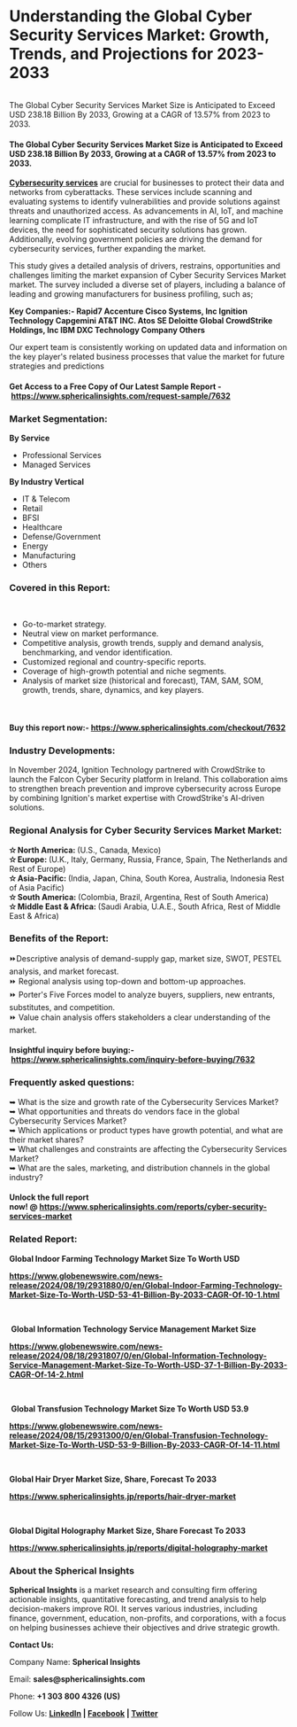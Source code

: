 <div class="wow_read_blog_hdr_img">
<div class="wow_read_blog_hdr_img_innr">
<h1>Understanding the Global Cyber Security Services Market: Growth, Trends, and Projections for 2023-2033</h1>
</div>
<div class="wow_main_float_head_img"><img src="https://www.wowonder.xyz/upload/photos/2025/01/4ysRaryDqL2FQKdOHrCb_03_a8c90dd513549f3f8cadb737d63e4178_image.jpg" alt="" /></div>
</div>
<div class="read-blog-container">
<div class="read-blog-desc">
<p class="mb-0">The Global Cyber Security Services Market Size is Anticipated to Exceed USD 238.18 Billion By 2033, Growing at a CAGR of 13.57% from 2023 to 2033.</p>
</div>
<div class="read-content">
<h4><strong>The Global Cyber Security Services Market Size is Anticipated to Exceed USD 238.18 Billion By 2033, Growing at a CAGR of 13.57% from 2023 to 2033.</strong></h4>
<p><a href="https://www.sphericalinsights.com/reports/cyber-security-services-market" target="_blank" rel="noopener"><strong>Cybersecurity services</strong></a>&nbsp;are crucial for businesses to protect their data and networks from cyberattacks. These services include scanning and evaluating systems to identify vulnerabilities and provide solutions against threats and unauthorized access. As advancements in AI, IoT, and machine learning complicate IT infrastructure, and with the rise of 5G and IoT devices, the need for sophisticated security solutions has grown. Additionally, evolving government policies are driving the demand for cybersecurity services, further expanding the market.</p>
<p>This study gives a detailed analysis of drivers, restrains, opportunities and challenges limiting the market expansion of Cyber Security Services Market market. The survey included a diverse set of players, including a balance of leading and growing manufacturers for business profiling, such as;</p>
<p><strong>Key Companies:- Rapid7 Accenture Cisco Systems, Inc Ignition Technology Capgemini AT&amp;T INC. Atos SE Deloitte Global CrowdStrike Holdings, Inc IBM DXC Technology Company Others</strong></p>
<p>Our expert team is consistently working on updated data and information on the key player's related business processes that value the market for future strategies and predictions</p>
<h4><strong>Get Access to a Free Copy of Our Latest Sample Report -&nbsp;<a href="https://www.sphericalinsights.com/request-sample/7632" rel="nofollow">https://www.sphericalinsights.com/request-sample/7632</a></strong></h4>
<h3><strong>Market Segmentation:</strong></h3>
<p><strong>By Service &nbsp;</strong></p>
<ul>
<li>Professional Services</li>
<li>Managed Services</li>
</ul>
<p><strong>By</strong><strong>&nbsp;Industry Vertical</strong></p>
<ul>
<li>IT &amp; Telecom</li>
<li>Retail</li>
<li>BFSI</li>
<li>Healthcare</li>
<li>Defense/Government</li>
<li>Energy</li>
<li>Manufacturing</li>
<li>Others</li>
</ul>
<h3>Covered in this Report:</h3>
<p>&nbsp;</p>
<ul>
<li>Go-to-market strategy.</li>
<li>Neutral view on market performance.</li>
<li>Competitive analysis, growth trends, supply and demand analysis, benchmarking, and vendor identification.</li>
<li>Customized regional and country-specific reports.</li>
<li>Coverage of high-growth potential and niche segments.</li>
<li>Analysis of market size (historical and forecast), TAM, SAM, SOM, growth, trends, share, dynamics, and key players.</li>
</ul>
<p>&nbsp;</p>
<h4>Buy this report now:-&nbsp;<a href="https://www.sphericalinsights.com/checkout/7632" rel="nofollow">https://www.sphericalinsights.com/checkout/7632</a></h4>
<h3>Industry Developments:</h3>
<div class="group/conversation-turn relative flex w-full min-w-0 flex-col agent-turn">
<div class="flex-col gap-1 md:gap-3">
<div class="flex max-w-full flex-col flex-grow">
<div class="min-h-8 text-message flex w-full flex-col items-end gap-2 whitespace-normal break-words text-start [.text-message+&amp;]:mt-5" dir="auto" data-message-author-role="assistant" data-message-id="34003b78-639f-42d3-bf9f-10595313bb55" data-message-model-slug="gpt-4o-mini">
<div class="flex w-full flex-col gap-1 empty:hidden first:pt-[3px]">
<div class="markdown prose w-full break-words dark:prose-invert light">
<p>In November 2024, Ignition Technology partnered with CrowdStrike to launch the Falcon Cyber Security platform in Ireland. This collaboration aims to strengthen breach prevention and improve cybersecurity across Europe by combining Ignition's market expertise with CrowdStrike's AI-driven solutions.</p>
</div>
</div>
</div>
</div>
</div>
</div>
<h3><strong>Regional Analysis for Cyber Security Services Market Market:</strong></h3>
<p><strong>✫ North America:&nbsp;</strong>(U.S., Canada, Mexico)<br /><strong>✫ Europe:&nbsp;</strong>(U.K., Italy, Germany, Russia, France, Spain, The Netherlands and Rest of Europe)<br /><strong>✫ Asia-Pacific:&nbsp;</strong>(India, Japan, China, South Korea, Australia, Indonesia Rest of Asia Pacific)<br /><strong>✫ South America:&nbsp;</strong>(Colombia, Brazil, Argentina, Rest of South America)<br /><strong>✫ Middle East &amp; Africa:&nbsp;</strong>(Saudi Arabia, U.A.E., South Africa, Rest of Middle East &amp; Africa)</p>
<h3>Benefits of the Report:</h3>
<div class="group/conversation-turn relative flex w-full min-w-0 flex-col agent-turn">
<div class="flex-col gap-1 md:gap-3">
<div class="flex max-w-full flex-col flex-grow">
<div class="min-h-8 text-message flex w-full flex-col items-end gap-2 whitespace-normal break-words text-start [.text-message+&amp;]:mt-5" dir="auto" data-message-author-role="assistant" data-message-id="8e644803-3004-488e-8fc2-6c77f34a39ea" data-message-model-slug="gpt-4o-mini">
<div class="flex w-full flex-col gap-1 empty:hidden first:pt-[3px]">
<div class="markdown prose w-full break-words dark:prose-invert light">
<p>⏩Descriptive analysis of demand-supply gap, market size, SWOT, PESTEL analysis, and market forecast.<br />⏩ Regional analysis using top-down and bottom-up approaches.<br />⏩ Porter's Five Forces model to analyze buyers, suppliers, new entrants, substitutes, and competition.<br />⏩ Value chain analysis offers stakeholders a clear understanding of the market.</p>
</div>
</div>
</div>
</div>
</div>
</div>
<h4>Insightful inquiry before buying:-&nbsp;<a href="https://www.sphericalinsights.com/inquiry-before-buying/7632" rel="nofollow">https://www.sphericalinsights.com/inquiry-before-buying/7632</a></h4>
<h3>Frequently asked questions:</h3>
<p>➥ What is the size and growth rate of the Cybersecurity Services Market?<br />➥ What opportunities and threats do vendors face in the global Cybersecurity Services Market?<br />➥ Which applications or product types have growth potential, and what are their market shares?<br />➥ What challenges and constraints are affecting the Cybersecurity Services Market?<br />➥ What are the sales, marketing, and distribution channels in the global industry?</p>
<h4>Unlock the full report now!&nbsp;@&nbsp;<a href="https://www.sphericalinsights.com/reports/cyber-security-services-market" rel="nofollow">https://www.sphericalinsights.com/reports/cyber-security-services-market</a></h4>
<h3><strong>Related Report:</strong></h3>
<p><strong>Global Indoor Farming Technology Market Size To Worth USD</strong></p>
<p><strong><a href="https://www.globenewswire.com/news-release/2024/08/19/2931880/0/en/Global-Indoor-Farming-Technology-Market-Size-To-Worth-USD-53-41-Billion-By-2033-CAGR-Of-10-1.html" rel="nofollow">https://www.globenewswire.com/news-release/2024/08/19/2931880/0/en/Global-Indoor-Farming-Technology-Market-Size-To-Worth-USD-53-41-Billion-By-2033-CAGR-Of-10-1.html</a></strong></p>
<p><strong>&nbsp;</strong></p>
<p><strong>&nbsp;Global Information Technology Service Management Market Size</strong></p>
<p><strong><a href="https://www.globenewswire.com/news-release/2024/08/18/2931807/0/en/Global-Information-Technology-Service-Management-Market-Size-To-Worth-USD-37-1-Billion-By-2033-CAGR-Of-14-2.html" rel="nofollow">https://www.globenewswire.com/news-release/2024/08/18/2931807/0/en/Global-Information-Technology-Service-Management-Market-Size-To-Worth-USD-37-1-Billion-By-2033-CAGR-Of-14-2.html</a></strong></p>
<p><strong>&nbsp;</strong></p>
<p><strong>&nbsp;Global Transfusion Technology Market Size To Worth USD 53.9&nbsp;</strong></p>
<p><strong><a href="https://www.globenewswire.com/news-release/2024/08/15/2931300/0/en/Global-Transfusion-Technology-Market-Size-To-Worth-USD-53-9-Billion-By-2033-CAGR-Of-14-11.html" rel="nofollow">https://www.globenewswire.com/news-release/2024/08/15/2931300/0/en/Global-Transfusion-Technology-Market-Size-To-Worth-USD-53-9-Billion-By-2033-CAGR-Of-14-11.html</a></strong></p>
<p><strong>&nbsp;</strong></p>
<p><strong>Global Hair Dryer Market Size, Share, Forecast To 2033</strong></p>
<p><strong><a href="https://www.sphericalinsights.jp/reports/hair-dryer-market" rel="nofollow">https://www.sphericalinsights.jp/reports/hair-dryer-market</a></strong></p>
<p><strong>&nbsp;</strong></p>
<p><strong>Global Digital Holography Market Size, Share Forecast To 2033</strong></p>
<p><strong><a href="https://www.sphericalinsights.jp/reports/digital-holography-market" rel="nofollow">https://www.sphericalinsights.jp/reports/digital-holography-market</a></strong></p>
<h3><strong>About the Spherical Insights</strong></h3>
<p><strong>Spherical Insights</strong>&nbsp;is a market research and consulting firm offering actionable insights, quantitative forecasting, and trend analysis to help decision-makers improve ROI. It serves various industries, including finance, government, education, non-profits, and corporations, with a focus on helping businesses achieve their objectives and drive strategic growth.</p>
<p><strong>Contact Us:</strong></p>
<p>Company Name:&nbsp;<strong>Spherical Insights</strong></p>
<p>Email:&nbsp;<strong>sales@sphericalinsights.com</strong></p>
<p>Phone:&nbsp;<strong>+1 303 800 4326 (US)</strong></p>
<p>Follow Us:&nbsp;<strong><a href="https://www.linkedin.com/company/spherical-insight/" rel="nofollow"><u>LinkedIn</u></a>&nbsp;|&nbsp;<a href="https://www.facebook.com/sphericalinsights22" rel="nofollow"><u>Facebook</u></a>&nbsp;|&nbsp;<a href="https://twitter.com/SInsights_US" rel="nofollow"><u>Twitter</u></a></strong></p>
</div>
</div>
